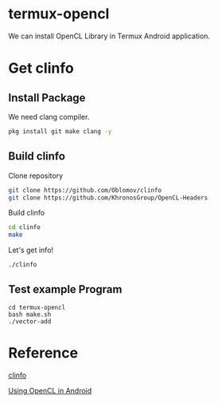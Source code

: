 # termux-opencl

We can install OpenCL Library in Termux Android application.

# Get clinfo

## Install Package

We need clang compiler.

```bash
pkg install git make clang -y
```

## Build clinfo

Clone repository

```bash
git clone https://github.com/Oblomov/clinfo
git clone https://github.com/KhronosGroup/OpenCL-Headers
```

Build clinfo

```bash
cd clinfo
make
```

Let's get info!

```
./clinfo
```

## Test example Program

```
cd termux-opencl
bash make.sh
./vector-add
```

# Reference

[clinfo](https://github.com/Oblomov/clinfo)

[Using OpenCL in Android](https://stackoverflow.com/questions/9005352/how-to-use-opencl-on-android)
